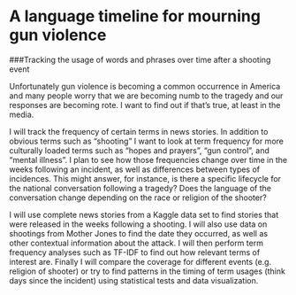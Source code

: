 # A language timeline for mourning gun violence 
###Tracking the usage of words and phrases over time after a shooting event

Unfortunately gun violence is becoming a common occurrence in America and many people worry that we are becoming numb to the tragedy and our responses are becoming rote. I want to find out if that’s true, at least in the media.

I will track the frequency of certain terms in news stories. In addition to obvious terms such as “shooting” I want to look at term frequency for more culturally loaded terms such as “hopes and prayers”, “gun control”, and “mental illness”. I plan to see how those frequencies change over time in the weeks following an incident, as well as differences between types of incidences. This might answer, for instance, is there a specific lifecycle for the national conversation following a tragedy? Does the language of the conversation change depending on the race or religion of the shooter? 

I will use complete news stories from a Kaggle data set to find stories that were released in the weeks following a shooting. I will also use data on shootings from Mother Jones to find the date they occurred, as well as other contextual information about the attack. I will then perform term frequency analyses such as TF-IDF to find out how relevant terms of interest are. Finally I will compare the coverage for different events (e.g. religion of shooter) or try to find patterns in the timing of term usages (think days since the incident) using statistical tests and data visualization. 
